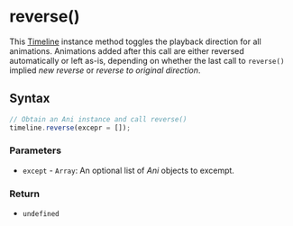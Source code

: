 # reverse\(\)

This [Timeline](./) instance method toggles the playback direction for all animations. Animations added after this call are either reversed automatically or left as-is, depending on whether the last call to `reverse()` implied _new reverse_ or _reverse to original direction_.

## Syntax

```javascript
// Obtain an Ani instance and call reverse()
timeline.reverse(excepr = []);
```

### Parameters

* `except` - `Array`: An optional list of _Ani_ objects to excempt.

### Return

* `undefined`

